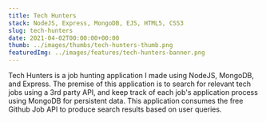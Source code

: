 ```yaml
---
title: Tech Hunters
stack: NodeJS, Express, MongoDB, EJS, HTML5, CSS3
slug: tech-hunters
date: 2021-04-02T00:00:00+00:00
thumb: ../images/thumbs/tech-hunters-thumb.png
featuredImg: ../images/features/tech-hunters-banner.png
---
```


Tech Hunters is a job hunting application I made using NodeJS, MongoDB, and Express. The premise of this application is to search for relevant tech jobs using a 3rd party API, and keep track of each job's application process using MongoDB for persistent data. This application consumes the free Github Job API to produce search results based on user queries. 
